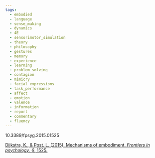 ```yaml
---
tags:
  - embodied
  - language
  - sense_making
  - dynamics
  - 4E
  - sensorimotor_simulation
  - theory
  - philosophy
  - gestures
  - memory
  - experience
  - learning
  - problem_solving
  - contagion
  - mimicry
  - facial_expressions
  - task_performance
  - affect
  - emotion
  - valence
  - information
  - report
  - commentary
  - fluency
---
```

10.3389/fpsyg.2015.01525

[Dijkstra, K., & Post, L. (2015). Mechanisms of embodiment. _Frontiers in psychology_, _6_, 1525.](https://www.frontiersin.org/journals/psychology/articles/10.3389/fpsyg.2015.01525/full)